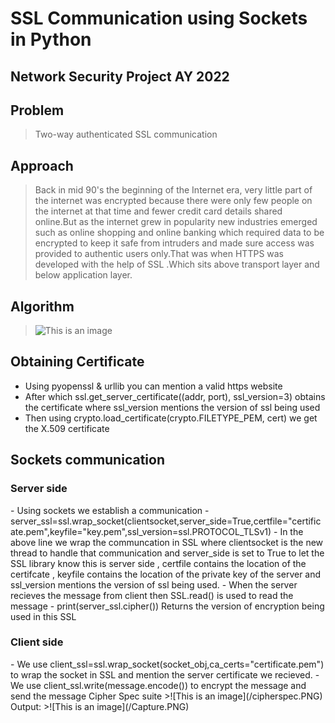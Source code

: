 # SSL Communication using Sockets in Python
## Network Security Project AY 2022

## Problem
> Two-way authenticated SSL communication

## Approach
>Back in mid 90's the beginning of the Internet era, very little part of the internet was encrypted because there were only few people on the internet at that time and fewer credit card details shared online.But as the internet grew in popularity new industries emerged such as online shopping and online banking which required data to be encrypted to keep it safe from intruders and made sure access was provided to authentic users only.That was when HTTPS was developed with the help of SSL .Which sits above transport layer and below  application layer.

## Algorithm
>![This is an image](https://msatechnosoft.in/blog/wp-content/uploads/2017/06/SSL-flowchart-msa-technosoft.png)




## Obtaining Certificate
- Using pyopenssl & urllib you can mention a valid https website
- After which ssl.get_server_certificate((addr, port), ssl_version=3) obtains the certificate where ssl_version mentions the version of ssl being used
- Then using crypto.load_certificate(crypto.FILETYPE_PEM, cert) we get the X.509 certificate


## Sockets communication
<h3>Server side</h3>
  - Using sockets we establish a communication 
  - server_ssl=ssl.wrap_socket(clientsocket,server_side=True,certfile="certificate.pem",keyfile="key.pem",ssl_version=ssl.PROTOCOL_TLSv1)
  - In the above line we wrap the communcation in SSL where clientsocket is the new thread to handle that communication and server_side is set to True to let the SSL library know this is server side , certfile contains the location of the certifcate , keyfile contains the location of the private key of the server and ssl_version mentions the version of ssl being used.   
  - When the server recieves the message from client then SSL.read() is used to read the message
  - print(server_ssl.cipher()) Returns the version of encryption being used in this SSL
<h3>Client side</h3>
  - We use client_ssl=ssl.wrap_socket(socket_obj,ca_certs="certificate.pem") to wrap the socket in SSL and mention the server certificate we recieved.
  - We use client_ssl.write(message.encode()) to encrypt the message and send the message 
Cipher Spec suite
>![This is an image](/cipherspec.PNG)
Output:
>![This is an image](/Capture.PNG)
